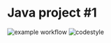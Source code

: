 # Java project #1

![example workflow](https://github.com/DPOO-samurai/Project1/actions/workflows/gradle.yml/badge.svg)
![codestyle](https://img.shields.io/badge/codestyle-Google%20Java%20Style-blue)

